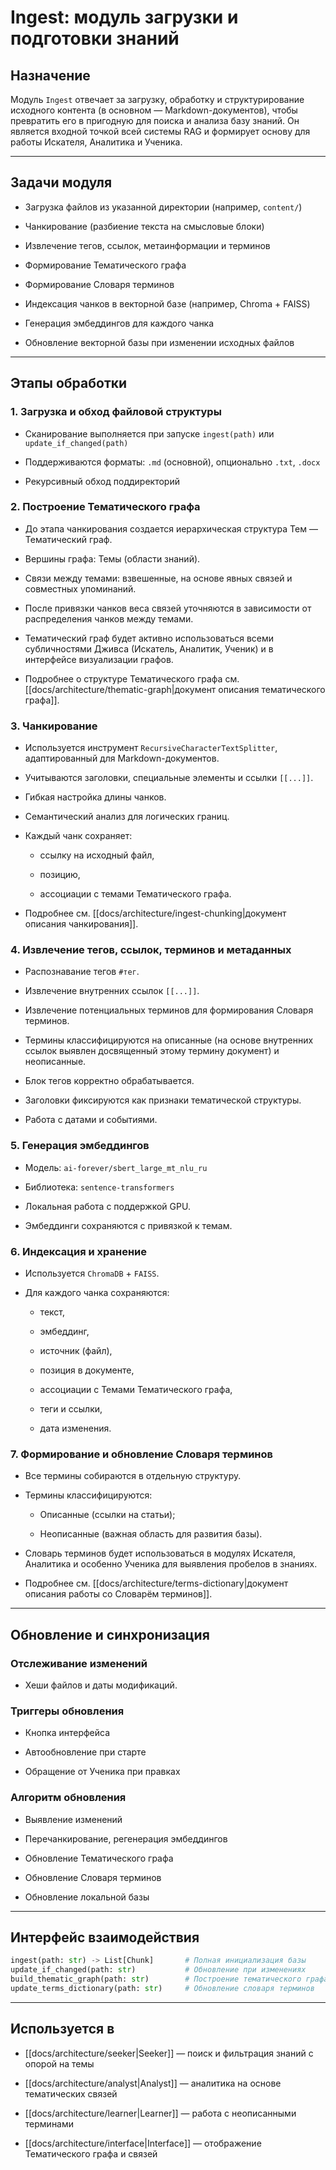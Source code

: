 # Ingest: модуль загрузки и подготовки знаний

## Назначение

Модуль `Ingest` отвечает за загрузку, обработку и структурирование исходного контента (в основном — Markdown-документов), чтобы превратить его в пригодную для поиска и анализа базу знаний. Он является входной точкой всей системы RAG и формирует основу для работы Искателя, Аналитика и Ученика.

---

## Задачи модуля

- Загрузка файлов из указанной директории (например, `content/`)
    
- Чанкирование (разбиение текста на смысловые блоки)
    
- Извлечение тегов, ссылок, метаинформации и терминов
    
- Формирование Тематического графа
    
- Формирование Словаря терминов
    
- Индексация чанков в векторной базе (например, Chroma + FAISS)
    
- Генерация эмбеддингов для каждого чанка
    
- Обновление векторной базы при изменении исходных файлов
    

---

## Этапы обработки

### 1. Загрузка и обход файловой структуры

- Сканирование выполняется при запуске `ingest(path)` или `update_if_changed(path)`
    
- Поддерживаются форматы: `.md` (основной), опционально `.txt`, `.docx`
    
- Рекурсивный обход поддиректорий
    

### 2. Построение Тематического графа

- До этапа чанкирования создается иерархическая структура Тем — Тематический граф.
    
- Вершины графа: Темы (области знаний).
    
- Связи между темами: взвешенные, на основе явных связей и совместных упоминаний.
    
- После привязки чанков веса связей уточняются в зависимости от распределения чанков между темами.
    
- Тематический граф будет активно использоваться всеми субличностями Дживса (Искатель, Аналитик, Ученик) и в интерфейсе визуализации графов.
    
- Подробнее о структуре Тематического графа см. [[docs/architecture/thematic-graph|документ описания тематического графа]].
    

### 3. Чанкирование

- Используется инструмент `RecursiveCharacterTextSplitter`, адаптированный для Markdown-документов.
    
- Учитываются заголовки, специальные элементы и ссылки `[[...]]`.
    
- Гибкая настройка длины чанков.
    
- Семантический анализ для логических границ.
    
- Каждый чанк сохраняет:
    
    - ссылку на исходный файл,
        
    - позицию,
        
    - ассоциации с темами Тематического графа.
        
- Подробнее см. [[docs/architecture/ingest-chunking|документ описания чанкирования]].
    

### 4. Извлечение тегов, ссылок, терминов и метаданных

- Распознавание тегов `#тег`.
    
- Извлечение внутренних ссылок `[[...]]`.
    
- Извлечение потенциальных терминов для формирования Словаря терминов.
    
- Термины классифицируются на описанные (на основе внутренних ссылок выявлен досвященный этому термину документ) и неописанные.
    
- Блок тегов корректно обрабатывается.
    
- Заголовки фиксируются как признаки тематической структуры.
    
- Работа с датами и событиями.
    

### 5. Генерация эмбеддингов

- Модель: `ai-forever/sbert_large_mt_nlu_ru`
    
- Библиотека: `sentence-transformers`
    
- Локальная работа с поддержкой GPU.
    
- Эмбеддинги сохраняются с привязкой к темам.
    

### 6. Индексация и хранение

- Используется `ChromaDB` + `FAISS`.
    
- Для каждого чанка сохраняются:
    
    - текст,
        
    - эмбеддинг,
        
    - источник (файл),
        
    - позиция в документе,
        
    - ассоциации с Темами Тематического графа,
        
    - теги и ссылки,
        
    - дата изменения.
        

### 7. Формирование и обновление Словаря терминов

- Все термины собираются в отдельную структуру.
    
- Термины классифицируются:
    
    - Описанные (ссылки на статьи);
        
    - Неописанные (важная область для развития базы).
        
- Словарь терминов будет использоваться в модулях Искателя, Аналитика и особенно Ученика для выявления пробелов в знаниях.
    
- Подробнее см. [[docs/architecture/terms-dictionary|документ описания работы со Словарём терминов]].
    

---

## Обновление и синхронизация

### Отслеживание изменений

- Хеши файлов и даты модификаций.
    

### Триггеры обновления

- Кнопка интерфейса
    
- Автообновление при старте
    
- Обращение от Ученика при правках
    

### Алгоритм обновления

- Выявление изменений
    
- Перечанкирование, регенерация эмбеддингов
    
- Обновление Тематического графа
    
- Обновление Словаря терминов
    
- Обновление локальной базы
    

---

## Интерфейс взаимодействия

```python
ingest(path: str) -> List[Chunk]       # Полная инициализация базы
update_if_changed(path: str)           # Обновление при изменениях
build_thematic_graph(path: str)        # Построение тематического графа
update_terms_dictionary(path: str)     # Обновление словаря терминов
```

---

## Используется в

- [[docs/architecture/seeker|Seeker]] — поиск и фильтрация знаний с опорой на темы
    
- [[docs/architecture/analyst|Analyst]] — аналитика на основе тематических связей
    
- [[docs/architecture/learner|Learner]] — работа с неописанными терминами
    
- [[docs/architecture/interface|Interface]] — отображение Тематического графа и связей